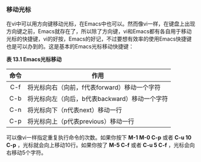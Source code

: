 ### 移动光标

在vi中可以用方向键移动光标，在Emacs中也可以。然而像vi一样，在键盘上出现方向键之前，Emacs就存在了，所以除了方向键，vi和Emacs都有各自用于移动光标的快捷键，vi的好按，Emacs的好记，不过要想有效率的使用Emacs快捷键也是可以办到的。这是基本的Emacs光标移动快捷键：

**表 13.1 Emacs光标移动**

| 命令 |                 作用                         |
|:----:|----------------------------------------------|
|C-f   |将光标向右（向前，f代表forward）移动一个字符  |
|C-b   |将光标向左（向后，b代表backward）移动一个字符 |
|C-n   |将光标向下（n代表next）移动一行               |
|C-p   |将光标向上（p代表previous）移动一行           |

可以像vi一样指定重复执行命令的次数。如果你按下 **M-1 M-0 C-p** 或者 **C-u 10 C-p** ，光标就会向上移动10行。如果你按了 **M-5 C-f** 或者 **C-u 5 C-f** ，光标会向右移动5个字符。

